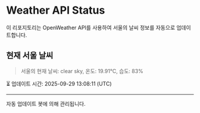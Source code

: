 
# Weather API Status

이 리포지토리는 OpenWeather API를 사용하여 서울의 날씨 정보를 자동으로 업데이트합니다.

## 현재 서울 날씨
> 서울의 현재 날씨: clear sky, 온도: 19.91°C, 습도: 83%

⏳ 업데이트 시간: 2025-09-29 13:08:11 (UTC)

---
자동 업데이트 봇에 의해 관리됩니다.
